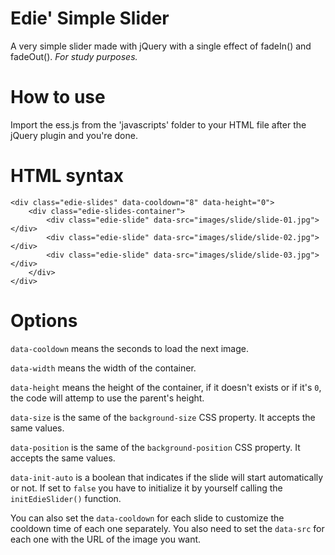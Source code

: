 # Edie' Simple Slider
A very simple slider made with jQuery with a single effect of fadeIn() and fadeOut().
*For study purposes.*

# How to use
Import the ess.js from the 'javascripts' folder to your HTML file after the jQuery plugin and you're done.

# HTML syntax
```
<div class="edie-slides" data-cooldown="8" data-height="0">
	<div class="edie-slides-container">
		<div class="edie-slide" data-src="images/slide/slide-01.jpg"></div>
		<div class="edie-slide" data-src="images/slide/slide-02.jpg"></div>
		<div class="edie-slide" data-src="images/slide/slide-03.jpg"></div>
	</div>
</div>
```

# Options
``` data-cooldown ``` means the seconds to load the next image.

``` data-width ``` means the width of the container.

``` data-height ``` means the height of the container, if it doesn't exists or if it's ```0```, the code will attemp to use the parent's height.

``` data-size ``` is the same of the ``` background-size ``` CSS property. It accepts the same values.

``` data-position ``` is the same of the ``` background-position ``` CSS property. It accepts the same values.

``` data-init-auto ``` is a boolean that indicates if the slide will start automatically or not. If set to ```false``` you have to initialize it by yourself calling the ```initEdieSlider()``` function.

You can also set the ``` data-cooldown ``` for each slide to customize the cooldown time of each one separately. You also need to set the ``` data-src ``` for each one with the URL of the image you want.
